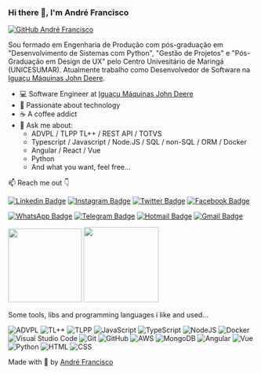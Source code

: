 ### Hi there 👋, I'm André Francisco

[![GitHub André Francisco](https://img.shields.io/github/followers/andrefrancisco94?label=follow&style=social)](https://github.com/andrefrancisco94)

Sou formado em Engenharia de Produção com pós-graduação em "Desenvolvimento de Sistemas com Python", "Gestão de Projetos" e "Pós-Graduação em Design de UX" pelo Centro Univesitário de Maringá (UNICESUMAR). Atualmente trabalho como Desenvolvedor de Software na [Iguaçu Máquinas John Deere](https://www.iguacumaquinas.com.br/).

- 💻 Software Engineer at [Iguaçu Máquinas John Deere](https://www.iguacumaquinas.com.br/)
- 🚀 Passionate about technology
- ☕ A coffee addict
- 💬 Ask me about:
  - ADVPL / TLPP TL++ / REST API / TOTVS
  - Typescript / Javascript / Node.JS / SQL / non-SQL / ORM / Docker
  - Angular / React / Vue
  - Python
  - And what you want, feel free...

📫 Reach me out 👇

[![Linkedin Badge](https://img.shields.io/badge/LinkedIn-0077B5?style=for-the-badge&logo=linkedin&logoColor=white&link=https://www.linkedin.com/in/andre-francisco9/)](https://www.linkedin.com/in/andre-francisco9/)
[![Instagram Badge](https://img.shields.io/badge/Instagram-E4405F?style=for-the-badge&logo=instagram&logoColor=white&link=https://www.instagram.com/andre.fco27/)](https://www.instagram.com/andre.fco27/)
[![Twitter Badge](https://img.shields.io/badge/Twitter-1DA1F2?style=for-the-badge&logo=twitter&logoColor=white&link=https://twitter.com/andree_fco/)](https://twitter.com/andree_fco/)
[![Facebook Badge](https://img.shields.io/badge/Facebook-1877F2?style=for-the-badge&logo=facebook&logoColor=white&link=https://www.facebook.com/andre.fco94/)](https://www.facebook.com/andre.fco94/)

[![WhatsApp Badge](https://img.shields.io/badge/WhatsApp-25D366?style=for-the-badge&logo=whatsapp&logoColor=white&link=https://api.whatsapp.com/send?phone=5544998790822)](https://api.whatsapp.com/send?phone=5544998790822)
[![Telegram Badge](https://img.shields.io/badge/Telegram-2CA5E0?style=for-the-badge&logo=telegram&logoColor=white&link=https://t.me/andrefco94)](https://t.me/andrefco94)
[![Hotmail Badge](https://img.shields.io/badge/Microsoft_Outlook-0078D4?style=for-the-badge&logo=microsoft-outlook&logoColor=white&link=mailto:andre.fco@hotmail.com)](mailto:andre.fco@hotmail.com)
[![Gmail Badge](https://img.shields.io/badge/Gmail-D14836?style=for-the-badge&logo=gmail&logoColor=white&link=mailto:andre.fco94@gmail.com)](mailto:andre.fco94@gmail.com)

<p></p>

<div>
    <img height="150em" src="https://github-readme-stats.vercel.app/api?username=andrefrancisco94&show_icons=true&theme=dracula&include_all_commits=true&count_private=true"/>
    <img height="153em" src="https://github-readme-stats.vercel.app/api/top-langs/?username=andrefrancisco94&layout=compact&langs_count=16&theme=dracula"/>
</div>

<p></p>

Some tools, libs and programming languages i like and used...


![ADVPL](https://img.shields.io/badge/ADVPL-4B3264?style=for-the-badge&logo=ADVPL&logoColor=white)
![TL++](https://img.shields.io/badge/TL++-%23430098.svg?style=for-the-badge&logo=TL++&logoColor=white)
![TLPP](https://img.shields.io/badge/TLPP-%23FF6600.svg?&style=for-the-badge&logo=TLPP&logoColor=white)
![JavaScript](https://img.shields.io/badge/JavaScript-F7DF1E?style=for-the-badge&logo=javascript&logoColor=black)
![TypeScript](https://img.shields.io/badge/typescript-%23007ACC.svg?style=for-the-badge&logo=typescript&logoColor=white)
![NodeJS](https://img.shields.io/badge/node.js-6DA55F?style=for-the-badge&logo=node.js&logoColor=white)
![Docker](https://img.shields.io/badge/docker-%230db7ed.svg?style=for-the-badge&logo=docker&logoColor=white)
![Visual Studio Code](https://img.shields.io/badge/Visual%20Studio%20Code-0078d7.svg?style=for-the-badge&logo=visual-studio-code&logoColor=white)
![Git](https://img.shields.io/badge/git-%23F05033.svg?style=for-the-badge&logo=git&logoColor=white)
![GitHub](https://img.shields.io/badge/github-%23121011.svg?style=for-the-badge&logo=github&logoColor=white)
![AWS](https://img.shields.io/badge/AWS-%23FF9900.svg?style=for-the-badge&logo=amazon-aws&logoColor=white)
![MongoDB](https://img.shields.io/badge/MongoDB-%234ea94b.svg?style=for-the-badge&logo=mongodb&logoColor=white)
![Angular](	https://img.shields.io/badge/Angular-DD0031?style=for-the-badge&logo=angular&logoColor=white)
![Vue](https://img.shields.io/badge/Vue.js-35495E?style=for-the-badge&logo=vue.js&logoColor=4FC08D)
![Python](https://img.shields.io/badge/Python-14354C?style=for-the-badge&logo=python&logoColor=white)
![HTML](https://img.shields.io/badge/HTML5-E34F26?style=for-the-badge&logo=html5&logoColor=white)
![CSS](https://img.shields.io/badge/CSS3-1572B6?style=for-the-badge&logo=css3&logoColor=white)
<!-- ![Postgres](https://img.shields.io/badge/postgres-%23316192.svg?style=for-the-badge&logo=postgresql&logoColor=white) -->
<!-- ![Redis](https://img.shields.io/badge/redis-%23DD0031.svg?style=for-the-badge&logo=redis&logoColor=white) -->


Made with 💜 by <a href="https://www.facebook.com/andre.fco94/" target="_blank">André Francisco</a>
